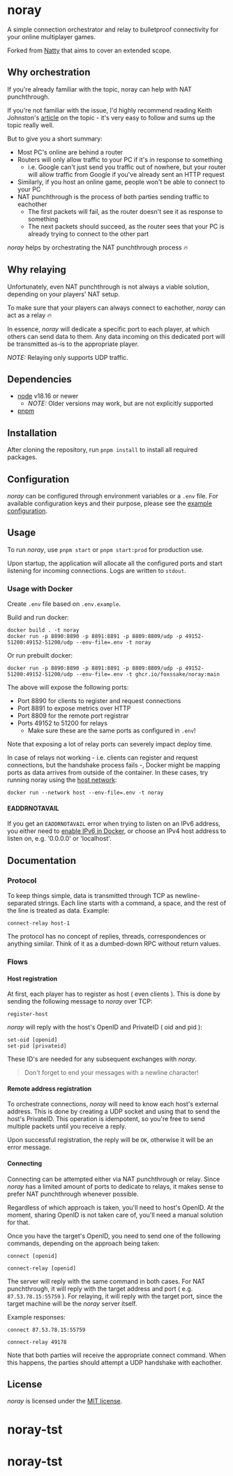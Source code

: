 # noray

A simple connection orchestrator and relay to bulletproof connectivity for your
online multiplayer games.

Forked from [Natty](https://github.com/foxssake/natty) that aims to cover an
extended scope.

## Why orchestration

If you're already familiar with the topic, noray can help with NAT punchthrough.

If you're not familiar with the issue, I'd highly recommend reading Keith
Johnston's [article] on the topic - it's very easy to follow and sums up the
topic really well.

But to give you a short summary:

* Most PC's online are behind a router
* Routers will only allow traffic to your PC if it's in response to something
  * i.e. Google can't just send you traffic out of nowhere, but your router
    will allow traffic from Google if you've already sent an HTTP request
* Similarly, if you host an online game, people won't be able to connect to
  your PC
* NAT punchthrough is the process of both parties sending traffic to eachother
  * The first packets will fail, as the router doesn't see it as response to
    something
  * The next packets should succeed, as the router sees that your PC is already
    trying to connect to the other part

*noray* helps by orchestrating the NAT punchthrough process 🔥

[article]: https://keithjohnston.wordpress.com/2014/02/17/nat-punch-through-for-multiplayer-games/

## Why relaying

Unfortunately, even NAT punchthrough is not always a viable solution, depending
on your players' NAT setup.

To make sure that your players can always connect to eachother, *noray* can act
as a relay 🔥

In essence, *noray* will dedicate a specific port to each player, at which
others can send data to them. Any data incoming on this dedicated port will be
transmitted as-is to the appropriate player.

*NOTE:* Relaying only supports UDP traffic.

## Dependencies

* [node](https://nodejs.org/en/download) v18.16 or newer
  * *NOTE:* Older versions may work, but are not explicitly supported
* [pnpm](https://pnpm.io/installation)

## Installation

After cloning the repository, run `pnpm install` to install all required packages.

## Configuration

*noray* can be configured through environment variables or a `.env` file. For available configuration keys and their purpose, please see the [example configuration](.env.example).

## Usage

To run *noray*, use `pnpm start` or `pnpm start:prod` for production use.

Upon startup, the application will allocate all the configured ports and start
listening for incoming connections. Logs are written to `stdout`.

### Usage with Docker

Create `.env` file based on `.env.example`.

Build and run docker:

```
docker build . -t noray
docker run -p 8890:8890 -p 8891:8891 -p 8809:8809/udp -p 49152-51200:49152-51200/udp --env-file=.env -t noray
```

Or run prebuilt docker:
```
docker run -p 8890:8890 -p 8891:8891 -p 8809:8809/udp -p 49152-51200:49152-51200/udp --env-file=.env -t ghcr.io/foxssake/noray:main
```

The above will expose the following ports:

* Port 8890 for clients to register and request connections
* Port 8891 to expose metrics over HTTP
* Port 8809 for the remote port registrar
* Ports 49152 to 51200 for relays
  * Make sure these are the same ports as configured in `.env`!

Note that exposing a lot of relay ports can severely impact deploy time.

In case of relays not working - i.e. clients can register and request
connections, but the handshake process fails -, Docker might be mapping ports
as data arrives from outside of the container. In these cases, try running
noray using the [host network]:

```
docker run --network host --env-file=.env -t noray
```

[host network]: https://docs.docker.com/engine/network/tutorials/host/

#### EADDRNOTAVAIL

If you get an `EADDRNOTAVAIL` error when trying to listen on an IPv6 address,
you either need to [enable IPv6 in Docker], or choose an IPv4 host address to
listen on, e.g. '0.0.0.0' or 'localhost'.

[enable IPv6 in Docker]: https://docs.docker.com/config/daemon/ipv6/

## Documentation

### Protocol

To keep things simple, data is transmitted through TCP as newline-separated
strings. Each line starts with a command, a space, and the rest of the line is
treated as data. Example:

```
connect-relay host-1
```

The protocol has no concept of replies, threads, correspondences or anything
similar. Think of it as a dumbed-down RPC without return values.

### Flows

#### Host registration

At first, each player has to register as host ( even clients ). This is done by
sending the following message to *noray* over TCP:

```
register-host
```

*noray* will reply with the host's OpenID and PrivateID ( oid and pid ):

```
set-oid [openid]
set-pid [privateid]
```

These ID's are needed for any subsequent exchanges with *noray*.

> Don't forget to end your messages with a newline character!

#### Remote address registration

To orchestrate connections, *noray* will need to know each host's external
address. This is done by creating a UDP socket and using that to send the
host's PrivateID. This operation is idempotent, so you're free to send multiple
packets until you receive a reply.

Upon successful registration, the reply will be `OK`, otherwise it will be an
error message.

#### Connecting

Connecting can be attempted either via NAT punchthrough or relay. Since *noray*
has a limited amount of ports to dedicate to relays, it makes sense to prefer
NAT punchthrough whenever possible.

Regardless of which approach is taken, you'll need to host's OpenID. At the
moment, sharing OpenID is not taken care of, you'll need a manual solution for
that.

Once you have the target's OpenID, you need to send one of the following
commands, depending on the approach being taken:

```
connect [openid]
```

```
connect-relay [openid]
```

The server will reply with the same command in both cases. For NAT
punchthrough, it will reply with the target address and port ( e.g.
`87.53.78.15:55759` ). For relaying, it will reply with the target port, since
the target machine will be the *noray* server itself.

Example responses:

```
connect 87.53.78.15:55759
```

```
connect-relay 49178
```

Note that both parties will receive the appropriate connect command. When this
happens, the parties should attempt a UDP handshake with eachother.

## License

*noray* is licensed under the [MIT license](LICENSE).

# noray-tst
# noray-tst
